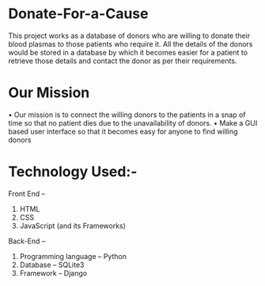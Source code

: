 # Donate-For-a-Cause
This project works as a database of donors who are willing to donate their blood plasmas to those patients who require it. All the details of the donors would be stored in a database by which it becomes easier for a patient to retrieve those details and contact the donor as per their requirements.

# Our Mission
•	Our mission is to connect the willing donors to the patients in a snap of time so that no patient dies due to the unavailability of donors.
•	Make a GUI based user interface so that it becomes easy for anyone to find willing donors

# Technology Used:-
Front End –
1.	HTML
2.	CSS
3.	JavaScript (and its Frameworks)

Back-End – 
1.	Programming language – Python
2.	Database – SQLite3
3.	Framework – Django


